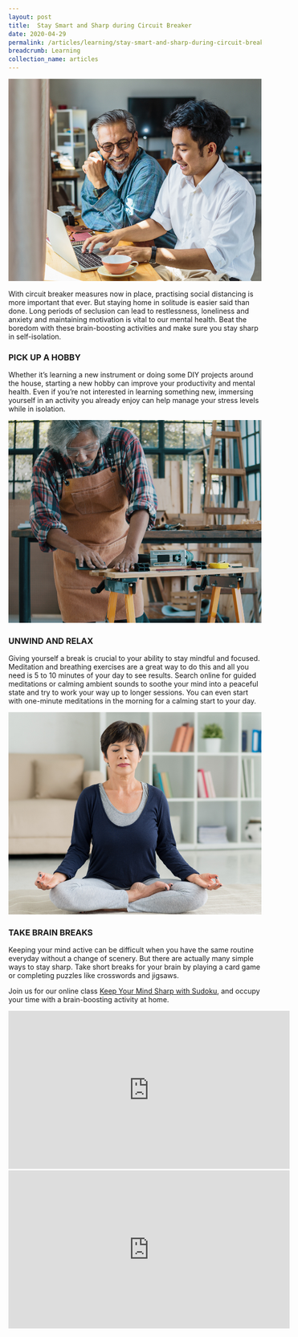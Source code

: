 ```yaml
---
layout: post
title:  Stay Smart and Sharp during Circuit Breaker
date: 2020-04-29
permalink: /articles/learning/stay-smart-and-sharp-during-circuit-breaker
breadcrumb: Learning
collection_name: articles
---
```

![Stay Smart and Sharp during Circuit Breaker](/images/content-articles/learning/stay-smart-and-sharp-during-circuit-breaker-img1.jpg)

With circuit breaker measures now in place, practising social distancing is more important that ever. But staying home in solitude is easier said than done. Long periods of seclusion can lead to restlessness, loneliness and anxiety and maintaining motivation is vital to our mental health. Beat the boredom with these brain-boosting activities and make sure you stay sharp in self-isolation. 

### PICK UP A HOBBY
Whether it’s learning a new instrument or doing some DIY projects around the house, starting a new hobby can improve your productivity and mental health. Even if you’re not interested in learning something new, immersing yourself in an activity you already enjoy can help manage your stress levels while in isolation.

![Stay Smart and Sharp during Circuit Breaker](/images/content-articles/learning/stay-smart-and-sharp-during-circuit-breaker-img2.jpg)

### UNWIND AND RELAX
Giving yourself a break is crucial to your ability to stay mindful and focused. Meditation and breathing exercises are a great way to do this and all you need is 5 to 10 minutes of your day to see results. Search online for guided meditations or calming ambient sounds to soothe your mind into a peaceful state and try to work your way up to longer sessions. You can even start with one-minute meditations in the morning for a calming start to your day.

![Stay Smart and Sharp during Circuit Breaker](/images/content-articles/learning/stay-smart-and-sharp-during-circuit-breaker-img3.jpg)

### TAKE BRAIN BREAKS
Keeping your mind active can be difficult when you have the same routine everyday without a change of scenery. But there are actually many simple ways to stay sharp. Take short breaks for your brain by playing a card game or completing puzzles like crosswords and jigsaws. 

Join us for our online class [Keep Your Mind Sharp with Sudoku](../../course-directory/lifelong-learning/#keepyourmindsharpwithsuduko), and occupy your time with a brain-boosting activity at home. 

<div class="facebook-responsive">
    <iframe src="https://www.facebook.com/plugins/video.php?href=https%3A%2F%2Fwww.facebook.com%2FMGsWanted%2Fvideos%2F247586753280916%2F&show_text=0&width=560" width="560" height="315" style="border:none;overflow:hidden" scrolling="no" frameborder="0" allowTransparency="true" allowFullScreen="true"></iframe>
</div>

<div class="facebook-responsive">
    <iframe width="560" height="315" src="https://www.youtube.com/embed/BU1tzWTeCNI" frameborder="0" allow="accelerometer; autoplay; encrypted-media; gyroscope; picture-in-picture" allowfullscreen></iframe>
</div>

